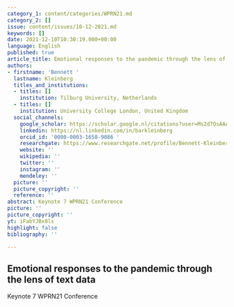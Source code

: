 ```yaml
---
category_1: content/categories/WPRN21.md
category_2: []
issue: content/issues/10-12-2021.md
keywords: []
date: 2021-12-10T10:30:19.000+00:00
language: English
published: true
article_title: Emotional responses to the pandemic through the lens of text data
authors:
- firstname: 'Bennett '
  lastname: Kleinberg
  titles_and_institutions:
  - titles: []
    institution: Tilburg University, Netherlands
  - titles: []
    institution: University College London, United Kingdom
  social_channels:
    google_scholar: https://scholar.google.nl/citations?user=Ms2d7OsAAAAJ&hl=en
    linkedin: https://nl.linkedin.com/in/barkleinberg
    orcid_id: '0000-0003-1658-9086 '
    researchgate: https://www.researchgate.net/profile/Bennett-Kleinberg
    website: ''
    wikipedia: ''
    twitter: ''
    instagram: ''
    mendeley: ''
  picture: ''
  picture_copyright: ''
  reference: ''
abstract: Keynote 7 WPRN21 Conference
picture: ''
picture_copyright: ''
yt: iFabYJBx8ls
highlight: false
bibliography: ''

---
```

## Emotional responses to the pandemic through the lens of text data

Keynote 7 WPRN21 Conference

<Youtube yt="iFabYJBx8ls" caption ="Bennett Kleinberg: Emotional responses to the pandemic through the lens of text data"></Youtube>